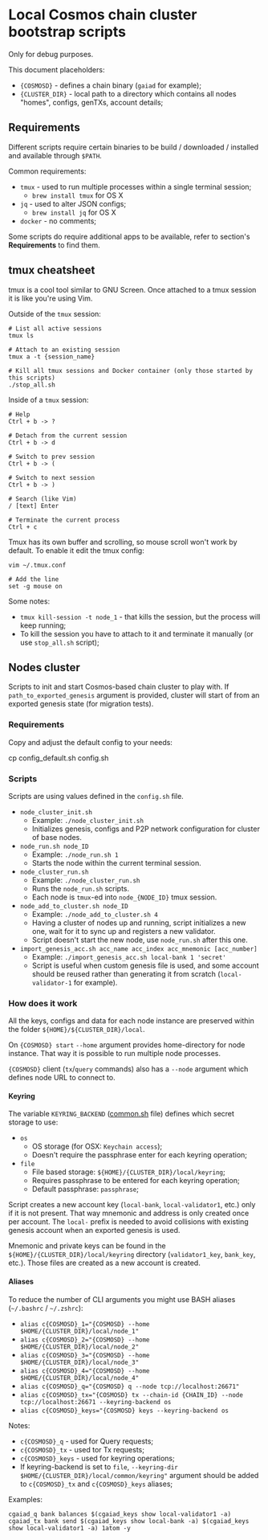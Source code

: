 # Local Cosmos chain cluster bootstrap scripts

Only for debug purposes.

This document placeholders:
* `{COSMOSD}` - defines a chain binary (`gaiad` for example);
* `{CLUSTER_DIR}` - local path to a directory which contains all nodes "homes", configs, genTXs, account details;

## Requirements

Different scripts require certain binaries to be build / downloaded / installed and available through `$PATH`.

Common requirements:
* `tmux` - used to run multiple processes within a single terminal session;
  * `brew install tmux` for OS X
* `jq` - used to alter JSON configs;
  * `brew install jq` for OS X
* `docker` - no comments;

Some scripts do require additional apps to be available, refer to section's **Requirements** to find them.

## tmux cheatsheet

tmux is a cool tool similar to GNU Screen.
Once attached to a tmux session it is like you're using Vim. 

Outside of the `tmux` session:

    # List all active sessions
    tmux ls

    # Attach to an existing session
    tmux a -t {session_name}

    # Kill all tmux sessions and Docker container (only those started by this scripts)
    ./stop_all.sh

Inside of a `tmux` session:

    # Help
    Ctrl + b -> ?

    # Detach from the current session
    Ctrl + b -> d

    # Switch to prev session
    Ctrl + b -> (

    # Switch to next session
    Ctrl + b -> )

    # Search (like Vim)
    / [text] Enter

    # Terminate the current process
    Ctrl + c

Tmux has its own buffer and scrolling, so mouse scroll won't work by default.
To enable it edit the tmux config:

    vim ~/.tmux.conf

    # Add the line
    set -g mouse on

Some notes:
  * `tmux kill-session -t node_1` - that kills the session, but the process will keep running;
  * To kill the session you have to attach to it and terminate it manually (or use `stop_all.sh` script);

## Nodes cluster

Scripts to init and start Cosmos-based chain cluster to play with.
If `path_to_exported_genesis` argument is provided, cluster will start of from an exported genesis state (for migration tests).

### Requirements

Copy and adjust the default config to your needs:

  cp config_default.sh config.sh

### Scripts

Scripts are using values defined in the `config.sh` file.

* `node_cluster_init.sh`
  * Example: `./node_cluster_init.sh`
  * Initializes genesis, configs and P2P network configuration for cluster of base nodes.
* `node_run.sh node_ID`
  * Example: `./node_run.sh 1`
  * Starts the node within the current terminal session.
* `node_cluster_run.sh`
  * Example: `./node_cluster_run.sh`
  * Runs the `node_run.sh` scripts.
  * Each node is `tmux`-ed into `node_{NODE_ID}` tmux session.
* `node_add_to_cluster.sh node_ID`
  * Example: `./node_add_to_cluster.sh 4`
  * Having a cluster of nodes up and running, script initializes a new one, wait for it to sync up and registers a new validator.
  * Script doesn't start the new node, use `node_run.sh` after this one.
* `import_genesis_acc.sh acc_name acc_index acc_mnemonic [acc_number]`
  * Example: `./import_genesis_acc.sh local-bank 1 'secret'`
  * Script is useful when custom genesis file is used, and some account should be reused rather than generating it from scratch (`local-validator-1` for example).

### How does it work

All the keys, configs and data for each node instance are preserved within the folder `${HOME}/${CLUSTER_DIR}/local`.

On `{COSMOSD} start` `--home` argument provides home-directory for node instance. That way it is possible to run multiple node processes.

`{COSMOSD}` client (`tx`/`query` commands) also has a `--node` argument which defines node URL to connect to.

#### Keyring

The variable `KEYRING_BACKEND` ([common.sh](lib/common.sh) file) defines which secret storage to use:
* `os`
  * OS storage (for OSX: `Keychain access`);
  * Doesn't require the passphrase enter for each keyring operation;
* `file`
  * File based storage: `${HOME}/{CLUSTER_DIR}/local/keyring`;
  * Requires passphrase to be entered for each keyring operation;
  * Default passphrase: `passphrase`;

Script creates a new account key (`local-bank`, `local-validator1`, etc.) only if it is not present.
That way mnemonic and address is only created once per account.
The `local-` prefix is needed to avoid collisions with existing genesis account when an exported genesis is used.

Mnemonic and private keys can be found in the `${HOME}/{CLUSTER_DIR}/local/keyring` directory (`validator1_key`, `bank_key`, etc.).
Those files are created as a new account is created.

#### Aliases

To reduce the number of CLI arguments you might use BASH aliases (`~/.bashrc` / `~/.zshrc`):
* `alias c{COSMOSD}_1="{COSMOSD} --home $HOME/{CLUSTER_DIR}/local/node_1"`
* `alias c{COSMOSD}_2="{COSMOSD} --home $HOME/{CLUSTER_DIR}/local/node_2"`
* `alias c{COSMOSD}_3="{COSMOSD} --home $HOME/{CLUSTER_DIR}/local/node_3"`
* `alias c{COSMOSD}_4="{COSMOSD} --home $HOME/{CLUSTER_DIR}/local/node_4"`
* `alias c{COSMOSD}_q="{COSMOSD} q --node tcp://localhost:26671"`
* `alias c{COSMOSD}_tx="{COSMOSD} tx --chain-id {CHAIN_ID} --node tcp://localhost:26671 --keyring-backend os`
* `alias c{COSMOSD}_keys="{COSMOSD} keys --keyring-backend os`

Notes:
* `c{COSMOSD}_q` - used for Query requests;
* `c{COSMOSD}_tx` - used tor Tx requests;
* `c{COSMOSD}_keys` - used for keyring operations;
* If keyring-backend is set to `file`, `--keyring-dir $HOME/{CLUSTER_DIR}/local/common/keyring"` argument should be added to `c{COSMOSD}_tx` and `c{COSMOSD}_keys` aliases;

Examples:

    cgaiad_q bank balances $(cgaiad_keys show local-validator1 -a)
    cgaiad_tx bank send $(cgaiad_keys show local-bank -a) $(cgaiad_keys show local-validator1 -a) 1atom -y
